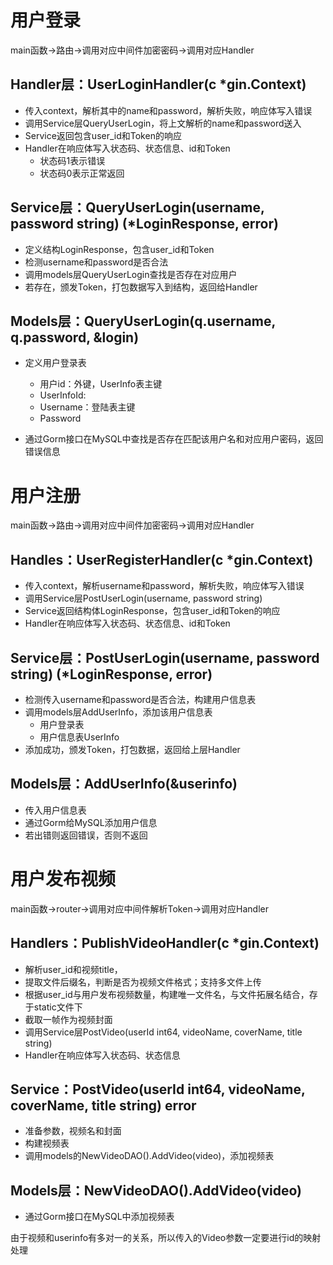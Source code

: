 
# 用户登录

main函数->路由->调用对应中间件加密密码->调用对应Handler

## Handler层：UserLoginHandler(c *gin.Context)

- 传入context，解析其中的name和password，解析失败，响应体写入错误
- 调用Service层QueryUserLogin，将上文解析的name和password送入
- Service返回包含user_id和Token的响应
- Handler在响应体写入状态码、状态信息、id和Token
  - 状态码1表示错误
  - 状态码0表示正常返回


## Service层：QueryUserLogin(username, password string) (*LoginResponse, error)

- 定义结构LoginResponse，包含user_id和Token
- 检测username和password是否合法
- 调用models层QueryUserLogin查找是否存在对应用户
- 若存在，颁发Token，打包数据写入到结构，返回给Handler

## Models层：QueryUserLogin(q.username, q.password, &login)
- 定义用户登录表
  - 用户id：外键，UserInfo表主键
  - UserInfoId:
  - Username：登陆表主键
  - Password

- 通过Gorm接口在MySQL中查找是否存在匹配该用户名和对应用户密码，返回错误信息


# 用户注册

main函数->路由->调用对应中间件加密密码->调用对应Handler

## Handles：UserRegisterHandler(c *gin.Context)

- 传入context，解析username和password，解析失败，响应体写入错误
- 调用Service层PostUserLogin(username, password string)
- Service返回结构体LoginResponse，包含user_id和Token的响应
- Handler在响应体写入状态码、状态信息、id和Token

## Service层：PostUserLogin(username, password string) (*LoginResponse, error)
- 检测传入username和password是否合法，构建用户信息表
- 调用models层AddUserInfo，添加该用户信息表
  - 用户登录表
  - 用户信息表UserInfo
- 添加成功，颁发Token，打包数据，返回给上层Handler

## Models层：AddUserInfo(&userinfo)
- 传入用户信息表
- 通过Gorm给MySQL添加用户信息
- 若出错则返回错误，否则不返回


# 用户发布视频 

main函数->router->调用对应中间件解析Token->调用对应Handler

## Handlers：PublishVideoHandler(c *gin.Context)
- 解析user_id和视频title，
- 提取文件后缀名，判断是否为视频文件格式；支持多文件上传
- 根据user_id与用户发布视频数量，构建唯一文件名，与文件拓展名结合，存于static文件下
- 截取一帧作为视频封面
- 调用Service层PostVideo(userId int64, videoName, coverName, title string)
- Handler在响应体写入状态码、状态信息

## Service：PostVideo(userId int64, videoName, coverName, title string) error 
- 准备参数，视频名和封面
- 构建视频表
- 调用models的NewVideoDAO().AddVideo(video)，添加视频表

## Models层：NewVideoDAO().AddVideo(video)
- 通过Gorm接口在MySQL中添加视频表

由于视频和userinfo有多对一的关系，所以传入的Video参数一定要进行id的映射处理